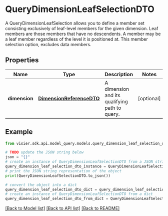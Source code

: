 # QueryDimensionLeafSelectionDTO

A QueryDimensionLeafSelection allows you to define a member set consisting exclusively  of leaf-level members for the given dimension. Leaf members are those members that have  no descendents. A member may be a leaf member regardless of the level it is positioned at.  This member selection option, excludes data members.

## Properties

Name | Type | Description | Notes
------------ | ------------- | ------------- | -------------
**dimension** | [**DimensionReferenceDTO**](DimensionReferenceDTO.md) | A dimension and its qualifying path to query. | [optional] 

## Example

```python
from visier.sdk.api.model_query.models.query_dimension_leaf_selection_dto import QueryDimensionLeafSelectionDTO

# TODO update the JSON string below
json = "{}"
# create an instance of QueryDimensionLeafSelectionDTO from a JSON string
query_dimension_leaf_selection_dto_instance = QueryDimensionLeafSelectionDTO.from_json(json)
# print the JSON string representation of the object
print(QueryDimensionLeafSelectionDTO.to_json())

# convert the object into a dict
query_dimension_leaf_selection_dto_dict = query_dimension_leaf_selection_dto_instance.to_dict()
# create an instance of QueryDimensionLeafSelectionDTO from a dict
query_dimension_leaf_selection_dto_from_dict = QueryDimensionLeafSelectionDTO.from_dict(query_dimension_leaf_selection_dto_dict)
```
[[Back to Model list]](../README.md#documentation-for-models) [[Back to API list]](../README.md#documentation-for-api-endpoints) [[Back to README]](../README.md)


